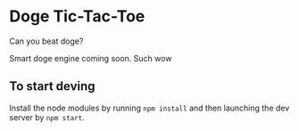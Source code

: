# Doge Tic-Tac-Toe

Can you beat doge?

Smart doge engine coming soon. Such wow

## To start deving

Install the node modules by running `npm install` and then launching the dev server by `npm start`.
